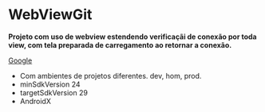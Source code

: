 # WebViewGit

**Projeto com uso de webview estendendo verificaçãi de conexão por toda view, com tela preparada de carregamento ao retornar a conexão.**

[Google](https://www.google.com)

* Com ambientes de projetos diferentes. dev, hom, prod.
* minSdkVersion 24
* targetSdkVersion 29
* AndroidX
